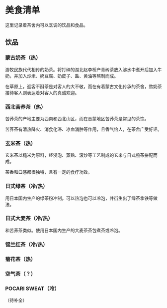 # 美食清单

这里记录着茶舍内可以烹调的饮品和食品。

## 饮品

### 蒙古奶茶（热）

游牧民族代代相传的奶茶。将打碎的湖北赵李桥产青砖茶放入沸水中煮开后加入牛奶，并加入炒米、奶豆腐、奶皮子、盐、黄油等熬制而成。

在草原上，迎客不斟茶是对客人的大不敬，而在有着蒙古文化传承的茶舍，熬奶茶接待客人则表达着对客人的真诚欢迎。

### 西北苦荞茶（热）

苦荞茶的产地主要为西南和西北山区，而在晋蒙地区苦荞茶是常见的茶饮。

苦荞茶有清热降火、消食化滞、凉血消肿等作用，且香气怡人，在茶舍广受好评。

### 玄米茶（热）

玄米茶以糙米为原料，经浸泡、蒸熟、滚炒等工艺制成的玄米与日式煎茶拼配而成。

茶香和口感都很独特，且有一定的食疗功效。

### 日式绿茶（冷/热）

用日本国内生产的绿茶粉冲制。可以热泡也可以冷泡，并衍生出了绿茶拿铁等做法。

### 日式大麦茶（冷/热）

和苦荞茶类似。使用日本国内生产的大麦茶茶包煮茶或冷泡。

### 锡兰红茶（冷/热）

### 菊花茶（热）

### 空气茶（？）

### POCARI SWEAT（冷）

（待补全）

